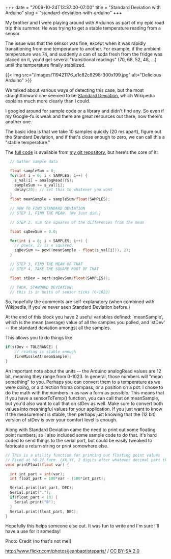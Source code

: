 +++
date = "2009-10-24T13:37:00-07:00"
title = "Standard Deviation with Arduino"
slug = "standard-deviation-with-arduino"
+++


My brother and I were playing around with Arduinos as part of my epic road trip this summer. He was trying to get a stable temperature reading from a sensor.

The issue was that the sensor was fine, except when it was rapidly transitioning from one temperature to another. For example, if the ambient temperature was 74, and suddenly a can of soda fresh from the fridge was placed on it, you'd get several "transitional readings" (70, 68, 52, 48, ...) until the temperature finally stabilized.

{{< img src="/images/119421176_e1c82c8298-300x199.jpg"  alt="Delicious Arduino"   >}}

We talked about various ways of detecting this case, but the most straightforward one seemed to be [Standard Deviation](http://en.wikipedia.org/wiki/Standard_Deviation), which Wikipedia explains much more clearly than I could.

I googled around for sample code or a library and didn't find any. So even if my Google-fu is weak and there are great resources out there, now there's another one.

The basic idea is that we take 10 samples quickly (20 ms apart), figure out the Standard Deviation, and if that's close enough to zero, we can call this a "stable temperature."

The [full code](http://hub.serialized.net/gitweb/?p=arduino.git;a=blob_plain;f=Standard_Deviation/Standard_Deviation.pde;hb=HEAD) is available from [my git repository](http://hub.serialized.net/gitweb/), but here's the core of it:

``` c
  // Gather sample data

  float sampleSum = 0;
  for(int i = 0; i < SAMPLES; i++) {
    s_val[i] = analogRead(TS);
    sampleSum += s_val[i];
    delay(20); // set this to whatever you want
  }
  float meanSample = sampleSum/float(SAMPLES);

  // HOW TO FIND STANDARD DEVIATION
  // STEP 1, FIND THE MEAN. (We Just did.)

  // STEP 2, sum the squares of the differences from the mean

  float sqDevSum = 0.0;

  for(int i = 0; i < SAMPLES; i++) {
    // pow(x, 2) is x squared.
    sqDevSum += pow((meanSample - float(s_val[i])), 2);
  }

  // STEP 3, FIND THE MEAN OF THAT
  // STEP 4, TAKE THE SQUARE ROOT OF THAT

  float stDev = sqrt(sqDevSum/float(SAMPLES));

  // TADA, STANDARD DEVIATION.
  // this is in units of sensor ticks (0-1023)
```


So, hopefully the comments are self-explanatory (when combined with Wikipedia, if you've never seen Standard Deviation before.)

At the end of this block you have 2 useful variables defined: 'meanSample', which is the mean (average) value of all the samples you polled, and 'stDev' -- the standard deviation amongst all the samples.

This allows you to do things like

``` c
if(stDev < TOLERANCE) {
    // reading is stable enough
    fireMissleAt(meanSample);
}
```

An important note about the units -- the Arduino analogRead values are 12 bit, meaning they range from 0-1023.
In general, those numbers will "mean something" to you. Perhaps you can convert them to a temperature as we were doing, or a direction froma  compass, or a position on a pot. I chose to do the math with the numbers in as raw a form as possible. This means that if you have a sensorToTemp() function, you can call that on meanSample, but you'd also want to call that on stDev as well. Make sure to
convert both values into meaningful values for your application. If you just want to know if the measurement is stable, then perhaps just knowing that the (12 bit) version of stDev is over your comfort level is enough.

Along with Standard Deviation came the need to print out some floating point numbers, so I also included some sample code to do that.
It's hard coded to send things to the serial port, but could be easily tweaked to fabricate a return string or print somewhere else.

``` c
// This is a utility function for printing out floating point values
// Fixed at %0.2f form. (XX.YY, 2 digits after whatever decimal part there is.)
void printFloat(float var) {

  int int_part = int(var);
  int float_part = 100*var - (100*int_part);

  Serial.print(int_part, DEC);
  Serial.print(".");
  if(float_part < 10) {
    Serial.print("0");
  }
  Serial.print(float_part, DEC);
}
```

Hopefully this helps someone else out. It was fun to write and I'm sure I'll have a use for it someday!

Photo Credit (no that's not me!) 

<div xmlns:cc="http://creativecommons.org/ns#" about="http://www.flickr.com/photos/jeanbaptisteparis/119421176/"><a rel="cc:attributionURL" href="http://www.flickr.com/photos/jeanbaptisteparis/">http://www.flickr.com/photos/jeanbaptisteparis/</a> / <a rel="license" href="http://creativecommons.org/licenses/by-sa/2.0/">CC BY-SA 2.0</a></div>
